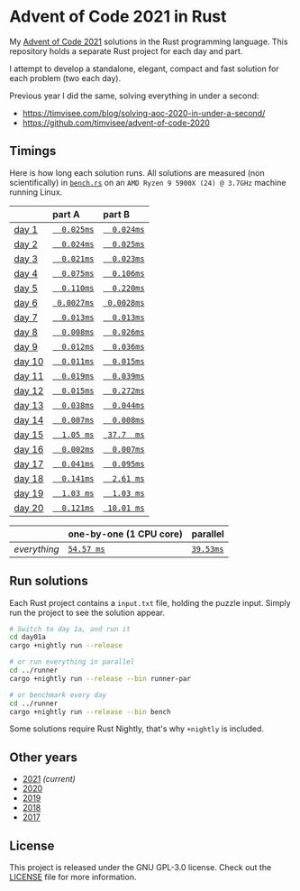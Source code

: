 # Advent of Code 2021 in Rust

My [Advent of Code 2021][aoc-2021] solutions in the Rust programming language.
This repository holds a separate Rust project for each day and part.

I attempt to develop a standalone, elegant, compact and fast solution for each
problem (two each day).

Previous year I did the same, solving everything in under a second:

- https://timvisee.com/blog/solving-aoc-2020-in-under-a-second/
- https://github.com/timvisee/advent-of-code-2020

## Timings

Here is how long each solution runs. All solutions are measured (non
scientifically) in [`bench.rs`](./runner/src/bin/bench.rs) on an
`AMD Ryzen 9 5900X (24) @ 3.7GHz` machine running Linux.

|                                                | part A                              | part B                              |
|:-----------------------------------------------|:------------------------------------|:------------------------------------|
| [day 1](https://adventofcode.com/2021/day/1)   | [`  0.025ms`](./day01a/src/main.rs) | [`  0.024ms`](./day01b/src/main.rs) |
| [day 2](https://adventofcode.com/2021/day/2)   | [`  0.024ms`](./day02a/src/main.rs) | [`  0.025ms`](./day02b/src/main.rs) |
| [day 3](https://adventofcode.com/2021/day/3)   | [`  0.021ms`](./day03a/src/main.rs) | [`  0.023ms`](./day03b/src/main.rs) |
| [day 4](https://adventofcode.com/2021/day/4)   | [`  0.075ms`](./day04a/src/main.rs) | [`  0.106ms`](./day04b/src/main.rs) |
| [day 5](https://adventofcode.com/2021/day/5)   | [`  0.110ms`](./day05a/src/main.rs) | [`  0.220ms`](./day05b/src/main.rs) |
| [day 6](https://adventofcode.com/2021/day/6)   | [` 0.0027ms`](./day06a/src/main.rs) | [` 0.0028ms`](./day06b/src/main.rs) |
| [day 7](https://adventofcode.com/2021/day/7)   | [`  0.013ms`](./day07a/src/main.rs) | [`  0.013ms`](./day07b/src/main.rs) |
| [day 8](https://adventofcode.com/2021/day/8)   | [`  0.008ms`](./day08a/src/main.rs) | [`  0.026ms`](./day08b/src/main.rs) |
| [day 9](https://adventofcode.com/2021/day/9)   | [`  0.012ms`](./day09a/src/main.rs) | [`  0.036ms`](./day09b/src/main.rs) |
| [day 10](https://adventofcode.com/2021/day/10) | [`  0.011ms`](./day10a/src/main.rs) | [`  0.015ms`](./day10b/src/main.rs) |
| [day 11](https://adventofcode.com/2021/day/11) | [`  0.019ms`](./day11a/src/main.rs) | [`  0.039ms`](./day11b/src/main.rs) |
| [day 12](https://adventofcode.com/2021/day/12) | [`  0.015ms`](./day12a/src/main.rs) | [`  0.272ms`](./day12b/src/main.rs) |
| [day 13](https://adventofcode.com/2021/day/13) | [`  0.038ms`](./day13a/src/main.rs) | [`  0.044ms`](./day13b/src/main.rs) |
| [day 14](https://adventofcode.com/2021/day/14) | [`  0.007ms`](./day14a/src/main.rs) | [`  0.008ms`](./day14b/src/main.rs) |
| [day 15](https://adventofcode.com/2021/day/15) | [`  1.05 ms`](./day15a/src/main.rs) | [` 37.7  ms`](./day15b/src/main.rs) |
| [day 16](https://adventofcode.com/2021/day/16) | [`  0.002ms`](./day16a/src/main.rs) | [`  0.007ms`](./day16b/src/main.rs) |
| [day 17](https://adventofcode.com/2021/day/17) | [`  0.041ms`](./day17a/src/main.rs) | [`  0.095ms`](./day17b/src/main.rs) |
| [day 18](https://adventofcode.com/2021/day/18) | [`  0.141ms`](./day18a/src/main.rs) | [`  2.61 ms`](./day18b/src/main.rs) |
| [day 19](https://adventofcode.com/2021/day/19) | [`  1.03 ms`](./day19a/src/main.rs) | [`  1.03 ms`](./day19b/src/main.rs) |
| [day 20](https://adventofcode.com/2021/day/20) | [`  0.121ms`](./day20a/src/main.rs) | [` 10.01 ms`](./day20b/src/main.rs) |

|              | one-by-one (1 CPU core)                  | parallel                                     |
|:-------------|:-----------------------------------------|:---------------------------------------------|
| _everything_ | [`54.57 ms`](./runner/src/bin/runner.rs) | [`39.53ms`](./runner/src/bin/runner-par.rs)  |

## Run solutions

Each Rust project contains a `input.txt` file, holding the puzzle input. Simply
run the project to see the solution appear.

```bash
# Switch to day 1a, and run it
cd day01a
cargo +nightly run --release

# or run everything in parallel
cd ../runner
cargo +nightly run --release --bin runner-par

# or benchmark every day
cd ../runner
cargo +nightly run --release --bin bench
```

Some solutions require Rust Nightly, that's why `+nightly` is included.

## Other years

- [2021](https://github.com/timvisee/advent-of-code-2021) _(current)_
- [2020](https://github.com/timvisee/advent-of-code-2020)
- [2019](https://github.com/timvisee/advent-of-code-2019)
- [2018](https://github.com/timvisee/advent-of-code-2018)
- [2017](https://github.com/timvisee/advent-of-code-2017)

## License

This project is released under the GNU GPL-3.0 license.
Check out the [LICENSE](LICENSE) file for more information.

[aoc-2021]: https://adventofcode.com/2021
